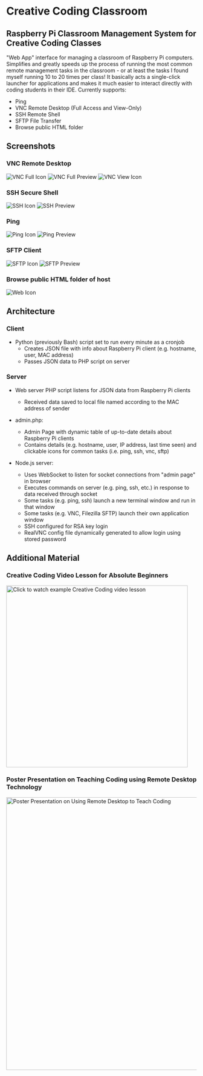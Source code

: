 # Creative Coding Classroom

## Raspberry Pi Classroom Management System for Creative Coding Classes

"Web App" interface for managing a classroom of Raspberry Pi computers. Simplifies and greatly speeds up the process of running the most common remote management tasks in the classroom - or at least the tasks I found myself running 10 to 20 times per class! It basically acts a single-click launcher for applications and makes it much easier to interact directly with coding students in their IDE. Currently supports:
* Ping
* VNC Remote Desktop (Full Access and View-Only)
* SSH Remote Shell
* SFTP File Transfer 
* Browse public HTML folder

## Screenshots
### VNC Remote Desktop
![VNC Full Icon](./img/02-vnc-full-icon.png)
![VNC Full Preview](./img/02-vnc-preview.png)
![VNC View Icon](./img/01-vnc-view-icon.png)


### SSH Secure Shell
![SSH Icon](./img/03-ssh-icon.png)
![SSH Preview](./img/03-ssh-preview.png)


### Ping
![Ping Icon](./img/04-ping-icon.png)
![Ping Preview](./img/04-ping-preview.png)

### SFTP Client
![SFTP Icon](./img/05-sftp-icon.png)
![SFTP Preview](./img/05-sftp-preview.png)


### Browse public HTML folder of host
![Web Icon](./img/06-web-icon.png)


## Architecture
### Client
* Python (previously Bash) script set to run every minute as a cronjob
	* Creates JSON file with info about Raspberry Pi client (e.g. hostname, user, MAC address)
	* Passes JSON data to PHP script on server


### Server
* Web server PHP script listens for JSON data from Raspberry Pi clients
	* Received data saved to local file named according to the MAC address of sender

* admin.php:
	* Admin Page with dynamic table of up-to-date details about Raspberry Pi clients
	* Contains details (e.g. hostname, user, IP address, last time seen) and clickable icons for common tasks (i.e. ping, ssh, vnc, sftp)

* Node.js server:
	* Uses WebSocket to listen for socket connections from "admin page" in browser
	* Executes commands on server (e.g. ping, ssh, etc.) in response to data received through socket
	* Some tasks (e.g. ping, ssh) launch a new terminal window and run in that window
	* Some tasks (e.g. VNC, Filezilla SFTP) launch their own application window
	* SSH configured for RSA key login
	* RealVNC config file dynamically generated to allow login using stored password


## Additional Material
### Creative Coding Video Lesson for Absolute Beginners
<a href="http://www.youtube.com/watch?v=fO8TsDkmXYQ" target="_blank">
	<img src="./img/coding-video-lesson-preview.png" title="Click to watch example Creative Coding video lesson" width="480">
</a>


### Poster Presentation on Teaching Coding using Remote Desktop Technology
<a href="https://raw.githubusercontent.com/coding418/creative-coding-classroom/main/img/ltech-poster.png" target="_blank">
	<img src="./img/ltech-poster.png" title="Poster Presentation on Using Remote Desktop to Teach Coding" width="720">
</a>

